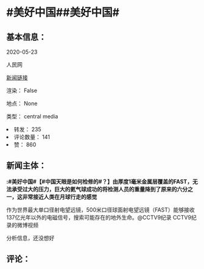 <html>
 <body>
  <h1 id="title">
   #美好中国##美好中国#
  </h1>
  <div id="basic_info">
   <h2 id="default h2">
    基本信息：
   </h2>
   <p id="time">
    2020-05-23
   </p>
   <p id="author">
    人民网
   </p>
   <p id="src">
    <a href="https://weibo.cn/comment/J3hluE0fl">
     新闻链接
    </a>
   </p>
   <p id="is_rendered">
    渲染： False
   </p>
   <p id="location">
    地点： None
   </p>
   <p id="news_type">
    类型： central media
   </p>
  </div>
  <div id="attrs">
   <li id_no="repost">
    转发： 235
   </li>
   <li id_no="comment_number">
    评论数量： 141
   </li>
   <li id_no="attitude">
    赞： 860
   </li>
  </div>
  <div id="article">
   <h2 id="default h2">
    新闻主体：
   </h2>
   <p id="lead">
    <strong>
     :#美好中国#【#中国天眼是如何检修的#？】由厚度1毫米金属层覆盖的FAST，无法承受过大的压力，巨大的氦气球成功的将检测人员的重量降到了原来的六分之一，这非常接近人类在月球行走的感觉
    </strong>
   </p>
   <div id="main_text">
    <p id="paragraph_1">
     作为世界最大单口径射电望远镜，500米口径球面射电望远镜（FAST）能够接收137亿光年以外的电磁信号，搜索可能存在的地外生命。@CCTV9纪录 CCTV9纪录的微博视频
    </p>
   </div>
  </div>
  <div id="analyse_info">
   分析信息，还没想好
  </div>
  <div id="comments">
   <h2 id="default h2">
    评论：
   </h2>
  </div>
 </body>
</html>